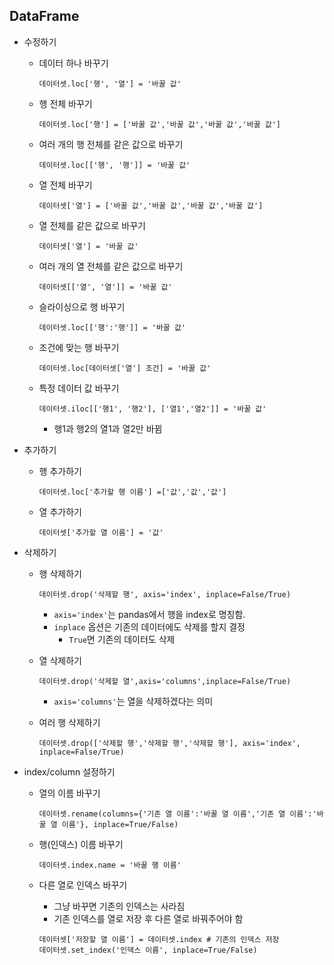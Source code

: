 ## DataFrame

* 수정하기

  * 데이터 하나 바꾸기

    ```
    데이터셋.loc['행', '열'] = '바꿀 값'
    ```

  * 행 전체 바꾸기

    ```
    데이터셋.loc['행'] = ['바꿀 값','바꿀 값','바꿀 값','바꿀 값']
    ```

  * 여러 개의 행 전체를 같은 값으로 바꾸기

    ```
    데이터셋.loc[['행', '행']] = '바꿀 값'
    ```

  * 열 전체 바꾸기

    ```
    데이터셋['열'] = ['바꿀 값','바꿀 값','바꿀 값','바꿀 값']
    ```

  * 열 전체를 같은 값으로 바꾸기

    ```
    데이터셋['열'] = '바꿀 값'
    ```

  * 여러 개의 열 전체를 같은 값으로 바꾸기

    ```
    데이터셋[['열', '열']] = '바꿀 값'
    ```

  * 슬라이싱으로 행 바꾸기

    ```
    데이터셋.loc[['행':'행']] = '바꿀 값'
    ```

  * 조건에 맞는 행 바꾸기

    ```
    데이터셋.loc[데이터셋['열'] 조건] = '바꿀 값'
    ```

  * 특정 데이터 값 바꾸기

    ```
    데이터셋.iloc[['행1', '행2'], ['열1','열2']] = '바꿀 값'
    ```
    
    * 행1과 행2의 열1과 열2만 바뀜

* 추가하기

  * 행 추가하기

    ```
    데이터셋.loc['추가할 행 이름'] =['값','값','값']
    ```

  * 열 추가하기

    ```
    데이터셋['추가할 열 이름'] = '값'
    ```

* 삭제하기

  * 행 삭제하기

    ```
    데이터셋.drop('삭제할 행', axis='index', inplace=False/True)
    ```

    * `axis='index'`는 pandas에서 행을 index로 명칭함.
    * `inplace` 옵션은 기존의 데이터에도 삭제를 할지 결정
      * `True`면 기존의 데이터도 삭제

  * 열 삭제하기

    ```
    데이터셋.drop('삭제할 열',axis='columns',inplace=False/True)
    ```

    * `axis='columns'`는 열을 삭제하겠다는 의미

  * 여러 행 삭제하기

    ```
    데이터셋.drop(['삭제할 행','삭제할 행','삭제할 행'], axis='index', inplace=False/True)
    ```

* index/column 설정하기

  * 열의 이름 바꾸기

    ```
    데이터셋.rename(columns={'기존 열 이름':'바꿀 열 이름','기존 열 이름':'바꿀 열 이름'}, inplace=True/False)
    ```

  * 행(인덱스) 이름 바꾸기

    ```
    데이터셋.index.name = '바꿀 행 이름'
    ```

  * 다른 열로 인덱스 바꾸기

    * 그냥 바꾸면 기존의 인덱스는 사라짐
    * 기존 인덱스를 열로 저장 후 다른 열로 바꿔주어야 함

    ```
    데이터셋['저장할 열 이름'] = 데이터셋.index # 기존의 인덱스 저장
    데이터셋.set_index('인덱스 이름', inplace=True/False)
    ```

    